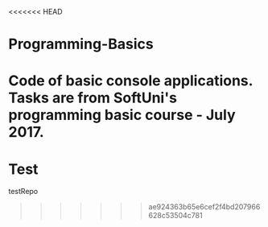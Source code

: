 <<<<<<< HEAD
# Programming-Basics
Code of basic console applications. Tasks are from SoftUni's programming basic course - July 2017.
=======
# Test
testRepo
>>>>>>> ae924363b65e6cef2f4bd207966628c53504c781

